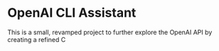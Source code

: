 # OpenAI CLI Assistant

This is a small, revamped project to further explore the OpenAI API by creating a refined C